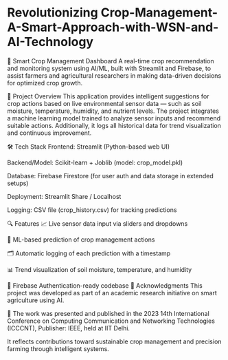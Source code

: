 # Revolutionizing Crop-Management-A-Smart-Approach-with-WSN-and-AI-Technology
🌾 Smart Crop Management Dashboard A real-time crop recommendation and monitoring system using AI/ML, built with Streamlit and Firebase, to assist farmers and agricultural researchers in making data-driven decisions for optimized crop growth.

📌 Project Overview This application provides intelligent suggestions for crop actions based on live environmental sensor data — such as soil moisture, temperature, humidity, and nutrient levels. The project integrates a machine learning model trained to analyze sensor inputs and recommend suitable actions. Additionally, it logs all historical data for trend visualization and continuous improvement.

🛠️ Tech Stack Frontend: Streamlit (Python-based web UI)

Backend/Model: Scikit-learn + Joblib (model: crop_model.pkl)

Database: Firebase Firestore (for user auth and data storage in extended setups)

Deployment: Streamlit Share / Localhost

Logging: CSV file (crop_history.csv) for tracking predictions

🔍 Features 📈 Live sensor data input via sliders and dropdowns

🤖 ML-based prediction of crop management actions

🗂️ Automatic logging of each prediction with a timestamp

📊 Trend visualization of soil moisture, temperature, and humidity

🔐 Firebase Authentication-ready codebase 🙌 Acknowledgments This project was developed as part of an academic research initiative on smart agriculture using AI.

📄 The work was presented and published in the 2023 14th International Conference on Computing Communication and Networking Technologies (ICCCNT), Publisher: IEEE, held at IIT Delhi.

It reflects contributions toward sustainable crop management and precision farming through intelligent systems.
